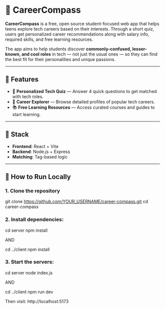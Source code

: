 # 🎯 CareerCompass

**CareerCompass** is a free, open source student-focused web app that helps teens explore tech careers based on their interests. Through a short quiz, users get personalized career recommendations along with salary info, required skills, and free learning resources.

The app aims to help students discover **commonly-confused, lesser-known, and cool roles** in tech — not just the usual ones — so they can find the best fit for their personalities and unique passions.

---

## 🌟 Features

- 🧠 **Personalized Tech Quiz** — Answer 4 quick questions to get matched with tech roles.
- 💼 **Career Explorer** — Browse detailed profiles of popular tech careers.
- 📚 **Free Learning Resources** — Access curated courses and guides to start learning.

---

## 🚀 Stack

- **Frontend**: React + Vite
- **Backend**: Node.js + Express
- **Matching**: Tag-based logic

---

## 🧪 How to Run Locally

### 1. Clone the repository

git clone https://github.com/YOUR_USERNAME/career-compass.git
cd career-compass

### 2. Install dependencies:

cd server
npm install

AND

cd ../client
npm install

### 3. Start the servers:

cd server
node index.js

AND

cd ../client
npm run dev

Then visit: http://localhost:5173
